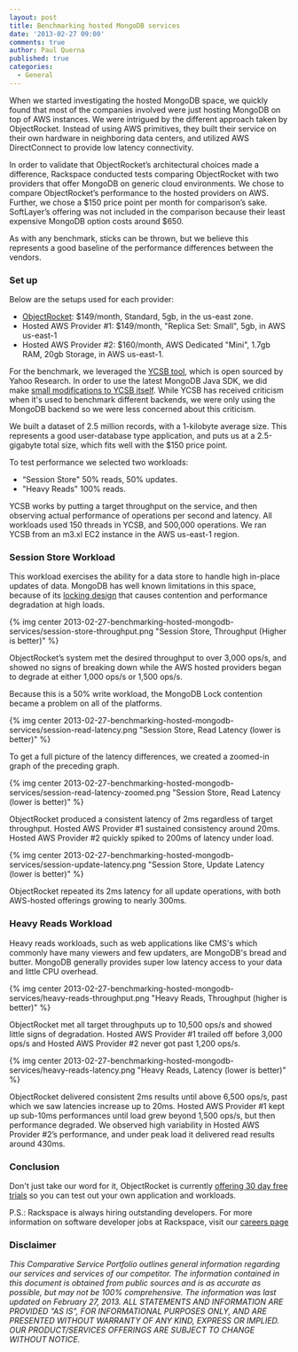 ```yaml
---
layout: post
title: Benchmarking hosted MongoDB services
date: '2013-02-27 09:00'
comments: true
author: Paul Querna
published: true
categories:
  - General
---
```


When we started investigating the hosted MongoDB space, we quickly found that
most of the companies involved were just hosting MongoDB on top of AWS instances.
We were intrigued by the different approach taken by ObjectRocket.  Instead of
using AWS primitives, they built their service on their own hardware in
neighboring data centers, and utilized AWS DirectConnect to provide low latency
connectivity.

In order to validate that ObjectRocket’s architectural choices made a difference,
Rackspace conducted tests comparing ObjectRocket with two providers that offer
MongoDB on generic cloud environments. We chose to compare ObjectRocket’s
performance to the hosted providers on AWS. Further, we chose a $150 price point
per month for comparison’s sake. SoftLayer’s offering was not included in the
comparison because their least expensive MongoDB option costs around $650.

<!-- more -->

As with any benchmark, sticks can be thrown, but we believe this represents a
good baseline of the performance differences between the vendors.

### Set up

Below are the setups used for each provider:

* [ObjectRocket](http://www.objectrocket.com/): $149/month, Standard, 5gb, in the us-east zone.
* Hosted AWS Provider #1: $149/month, "Replica Set: Small", 5gb, in AWS us-east-1
* Hosted AWS Provider #2: $160/month, AWS Dedicated "Mini", 1.7gb RAM, 20gb Storage, in AWS us-east-1.

For the benchmark, we leveraged the [YCSB tool](https://github.com/brianfrankcooper/YCSB/),
which is open sourced by Yahoo Research. In order to use the latest MongoDB Java
SDK, we did make [small modifications to YCSB itself](https://github.com/brianfrankcooper/YCSB/pull/112).
While YCSB has received criticism when it's used to benchmark different backends,
we were only using the MongoDB backend so we were less concerned about this
criticism.

We built a dataset of 2.5 million records, with a 1-kilobyte average size. This
represents a good user-database type application, and puts us at a 2.5-gigabyte
total size, which fits well with the $150 price point.

To test performance we selected two workloads:

* “Session Store" 50% reads, 50% updates.
* "Heavy Reads" 100% reads.

YCSB works by putting a target throughput on the service, and then observing
actual performance of operations per second and latency. All workloads used 150
threads in YCSB, and 500,000 operations. We ran YCSB from an m3.xl EC2 instance
in the AWS us-east-1 region.

### Session Store Workload

This workload exercises the ability for a data store to handle high in-place
updates of data. MongoDB has well known limitations in this space, because of
its [locking design](http://docs.mongodb.org/manual/faq/concurrency/) that
causes contention and performance degradation at high loads.

{% img center 2013-02-27-benchmarking-hosted-mongodb-services/session-store-throughput.png "Session Store, Throughput (Higher is better)" %}

ObjectRocket’s system met the desired throughput to over 3,000 ops/s, and showed
no signs of breaking down while the AWS hosted providers began to degrade at
either 1,000 ops/s or 1,500 ops/s.

Because this is a 50% write workload, the MongoDB Lock contention became a
problem on all of the platforms.

{% img center 2013-02-27-benchmarking-hosted-mongodb-services/session-read-latency.png "Session Store, Read Latency (lower is better)" %}

To get a full picture of the latency differences, we created a zoomed-in graph
of the preceding graph.

{% img center 2013-02-27-benchmarking-hosted-mongodb-services/session-read-latency-zoomed.png "Session Store, Read Latency (lower is better)" %}

ObjectRocket produced a consistent latency of 2ms regardless of target throughput.
Hosted AWS Provider #1 sustained consistency around 20ms. Hosted AWS Provider
#2 quickly spiked to 200ms of latency under load.

{% img center 2013-02-27-benchmarking-hosted-mongodb-services/session-update-latency.png "Session Store, Update Latency (lower is better)" %}

ObjectRocket repeated its 2ms latency for all update operations, with both
AWS-hosted offerings growing to nearly 300ms.

### Heavy Reads Workload

Heavy reads workloads, such as web applications like CMS's which commonly have
many viewers and few updaters, are MongoDB's bread and butter. MongoDB generally
provides super low latency access to your data and little CPU overhead.

{% img center 2013-02-27-benchmarking-hosted-mongodb-services/heavy-reads-throughput.png "Heavy Reads, Throughput (higher is better)" %}

ObjectRocket met all target throughputs up to 10,500 ops/s and showed little
signs of degradation. Hosted AWS Provider #1 trailed off before 3,000 ops/s and
Hosted AWS Provider #2 never got past 1,200 ops/s.

{% img center 2013-02-27-benchmarking-hosted-mongodb-services/heavy-reads-latency.png "Heavy Reads, Latency (lower is better)" %}

ObjectRocket delivered consistent 2ms results until above 6,500 ops/s, past which
we saw latencies increase up to 20ms. Hosted AWS Provider #1 kept up sub-10ms
performances until load grew beyond 1,500 ops/s, but then performance degraded.
We observed high variability in Hosted AWS Provider #2’s performance, and under
peak load it delivered read results around 430ms.

### Conclusion

Don't just take our word for it, ObjectRocket is currently
[offering 30 day free trials](http://objectrocket.com/pricing) so you can test
out your own application and workloads.

P.S.: Rackspace is always hiring outstanding developers. For more information
on software developer jobs at Rackspace, visit our
[careers page](http://jobs.rackspace.com/go/software-developer-jobs/247407/)

### Disclaimer

*This Comparative Service Portfolio outlines general information
regarding our services and services of our competitor. The information
contained in this document is obtained from public sources and is as
accurate as possible, but may not be 100% comprehensive. The
information was last updated on February 27, 2013. ALL STATEMENTS AND
INFORMATION ARE PROVIDED "AS IS", FOR INFORMATIONAL PURPOSES ONLY, AND
ARE PRESENTED WITHOUT WARRANTY OF ANY KIND, EXPRESS OR IMPLIED. OUR
PRODUCT/SERVICES OFFERINGS ARE SUBJECT TO CHANGE WITHOUT NOTICE.*
